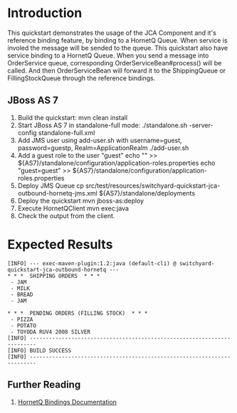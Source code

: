Introduction
============
This quickstart demonstrates the usage of the JCA Component and it's reference binding feature,
by binding to a HornetQ Queue. When service is involed the message will be sended to the queue.
This quickstart also have service binding to a HornetQ Queue. When you send a message into 
OrderService queue, corresponding OrderServiceBean#process() will be called. And then
OrderServiceBean will forward it to the ShippingQueue or FillingStockQueue through the reference bindings.

JBoss AS 7
----------
1. Build the quickstart:
    mvn clean install
2. Start JBoss AS 7 in standalone-full mode:
     ./standalone.sh -server-config standalone-full.xml
3. Add JMS user using add-user.sh with username=guest, password=guestp, Realm=ApplicationRealm
    ./add-user.sh
4. Add a guest role to the user "guest"
   echo "" >> ${AS7}/standalone/configuration/application-roles.properties
   echo "guest=guest" >> ${AS7}/standalone/configuration/application-roles.properties
5. Deploy JMS Queue
    cp src/test/resources/switchyard-quickstart-jca-outbound-hornetq-jms.xml ${AS7}/standalone/deployments
6. Deploy the quickstart
    mvn jboss-as:deploy
7. Execute HornetQClient
    mvn exec:java
8. Check the output from the client.

Expected Results
================
```
[INFO] --- exec-maven-plugin:1.2:java (default-cli) @ switchyard-quickstart-jca-outbound-hornetq ---
* * *  SHIPPING ORDERS  * * *
 - JAM
 - MILK
 - BREAD
 - JAM

* * *  PENDING ORDERS (FILLING STOCK)  * * *
 - PIZZA
 - POTATO
 - TOYODA RUV4 2008 SILVER
[INFO] ------------------------------------------------------------------------
[INFO] BUILD SUCCESS
[INFO] ------------------------------------------------------------------------
```

## Further Reading

1. [HornetQ Bindings Documentation](https://docs.jboss.org/author/display/SWITCHYARD/JCA+Bindings)
